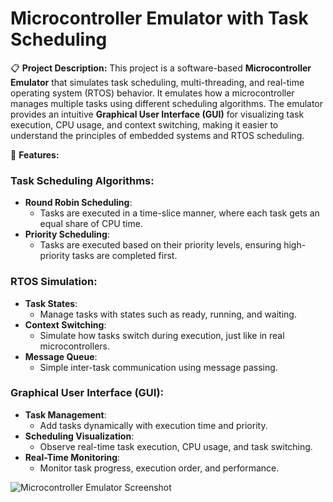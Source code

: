 # Microcontroller Emulator with Task Scheduling

📋 **Project Description:**
This project is a software-based **Microcontroller Emulator** that simulates task scheduling, multi-threading, and real-time operating system (RTOS) behavior. It emulates how a microcontroller manages multiple tasks using different scheduling algorithms. The emulator provides an intuitive **Graphical User Interface (GUI)** for visualizing task execution, CPU usage, and context switching, making it easier to understand the principles of embedded systems and RTOS scheduling.

🚀 **Features:**

### **Task Scheduling Algorithms:**
- **Round Robin Scheduling**: 
  - Tasks are executed in a time-slice manner, where each task gets an equal share of CPU time.
- **Priority Scheduling**: 
  - Tasks are executed based on their priority levels, ensuring high-priority tasks are completed first.

### **RTOS Simulation:**
- **Task States**: 
  - Manage tasks with states such as ready, running, and waiting.
- **Context Switching**: 
  - Simulate how tasks switch during execution, just like in real microcontrollers.
- **Message Queue**: 
  - Simple inter-task communication using message passing.

### **Graphical User Interface (GUI):**
- **Task Management**: 
  - Add tasks dynamically with execution time and priority.
- **Scheduling Visualization**: 
  - Observe real-time task execution, CPU usage, and task switching.
- **Real-Time Monitoring**: 
  - Monitor task progress, execution order, and performance.

![Microcontroller Emulator Screenshot](https://github.com/user-attachments/assets/8ff202a6-c62d-4aab-9f1b-5b4b8421e8ef)
